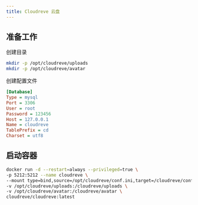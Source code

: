 ```yaml
---
title: Cloudreve 云盘
---
```


## 准备工作

创建目录

```bash
mkdir -p /opt/cloudreve/uploads
mkdir -p /opt/cloudreve/avatar
```

创建配置文件

```ini title='/opt/cloudreve/conf.ini'
[Database]
Type = mysql
Port = 3306
User = root
Password = 123456
Host = 127.0.0.1
Name = cloudreve
TablePrefix = cd
Charset = utf8
```

## 启动容器

```bash
docker run -d --restart=always --privileged=true \
-p 5212:5212 --name cloudreve \
--mount type=bind,source=/opt/cloudreve/conf.ini,target=/cloudreve/conf.ini \
-v /opt/cloudreve/uploads:/cloudreve/uploads \
-v /opt/cloudreve/avatar:/cloudreve/avatar \
cloudreve/cloudreve:latest
```
